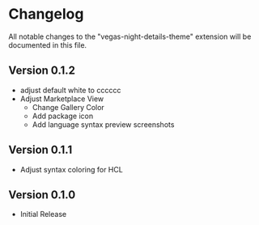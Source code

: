 # Changelog

All notable changes to the "vegas-night-details-theme" extension will be documented in this file.

## Version 0.1.2

- adjust default white to cccccc
- Adjust Marketplace View
  - Change Gallery Color
  - Add package icon
  - Add language syntax preview screenshots

## Version 0.1.1

- Adjust syntax coloring for HCL

## Version 0.1.0

- Initial Release